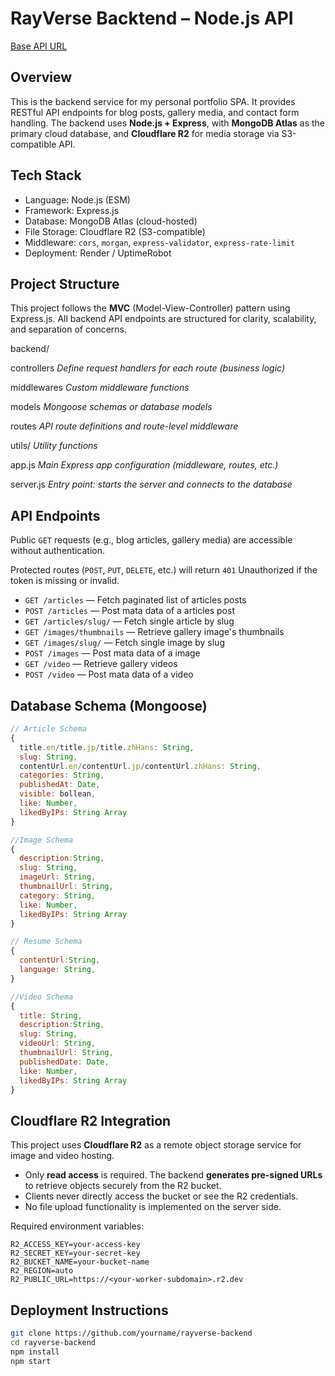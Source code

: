 # RayVerse Backtend – Node.js API

[Base API URL](https://rayverse.onrender.com/api/v1)

## Overview

This is the backend service for my personal portfolio SPA. It provides RESTful API endpoints for blog posts, gallery media, and contact form handling. The backend uses **Node.js + Express**, with **MongoDB Atlas** as the primary cloud database, and **Cloudflare R2** for media storage via S3-compatible API.

## Tech Stack

- Language: Node.js (ESM)
- Framework: Express.js
- Database: MongoDB Atlas (cloud-hosted)
- File Storage: Cloudflare R2 (S3-compatible)
- Middleware: `cors`, `morgan`, `express-validator`, `express-rate-limit`
- Deployment: Render / UptimeRobot

## Project Structure

This project follows the **MVC** (Model-View-Controller) pattern using Express.js. All backend API endpoints are structured for clarity, scalability, and separation of concerns.

backend/

controllers _Define request handlers for each route (business logic)_

middlewares _Custom middleware functions_

models _Mongoose schemas or database models_

routes _API route definitions and route-level middleware_

utils/ _Utility functions_

app.js _Main Express app configuration (middleware, routes, etc.)_

server.js _Entry point: starts the server and connects to the database_

## API Endpoints

Public `GET` requests (e.g., blog articles, gallery media) are accessible without authentication.

Protected routes (`POST`, `PUT`, `DELETE`, etc.) will return `401` Unauthorized if the token is missing or invalid.

- `GET /articles` — Fetch paginated list of articles posts
- `POST /articles` — Post mata data of a articles post
- `GET /articles/slug/` — Fetch single article by slug
- `GET /images/thumbnails` — Retrieve gallery image's thumbnails
- `GET /images/slug/` — Fetch single image by slug
- `POST /images` — Post mata data of a image
- `GET /video` — Retrieve gallery videos
- `POST /video` — Post mata data of a video

## Database Schema (Mongoose)

```js
// Article Schema
{
  title.en/title.jp/title.zhHans: String,
  slug: String,
  contentUrl.en/contentUrl.jp/contentUrl.zhHans: String,
  categories: String,
  publishedAt: Date,
  visible: bollean,
  like: Number,
  likedByIPs: String Array
}

//Image Schema
{
  description:String,
  slug: String,
  imageUrl: String,
  thumbnailUrl: String,
  category: String,
  like: Number,
  likedByIPs: String Array
}

// Resume Schema
{
  contentUrl:String,
  language: String,
}

//Video Schema
{
  title: String,
  description:String,
  slug: String,
  videoUrl: String,
  thumbnailUrl: String,
  publishedDate: Date,
  like: Number,
  likedByIPs: String Array
}
```

## Cloudflare R2 Integration

This project uses **Cloudflare R2** as a remote object storage service for image and video hosting.

- Only **read access** is required. The backend **generates pre-signed URLs** to retrieve objects securely from the R2 bucket.
- Clients never directly access the bucket or see the R2 credentials.
- No file upload functionality is implemented on the server side.

Required environment variables:

```env
R2_ACCESS_KEY=your-access-key
R2_SECRET_KEY=your-secret-key
R2_BUCKET_NAME=your-bucket-name
R2_REGION=auto
R2_PUBLIC_URL=https://<your-worker-subdomain>.r2.dev
```

## Deployment Instructions

```bash
git clone https://github.com/yourname/rayverse-backend
cd rayverse-backend
npm install
npm start
```
